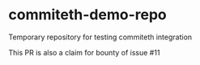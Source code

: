# commiteth-demo-repo
Temporary repository for testing commiteth integration

This PR is also a claim for bounty of issue #11
